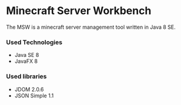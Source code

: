 # Minecraft Server Workbench #

The MSW is a minecraft server management tool written in Java 8 SE.

### Used Technologies ###

* Java SE 8
* JavaFX 8

### Used libraries ###

* JDOM 2.0.6
* JSON Simple 1.1